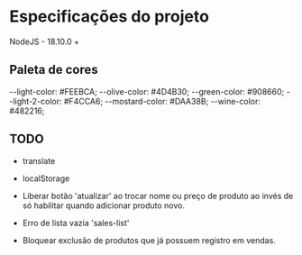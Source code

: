 # Especificações do projeto

NodeJS - 18.10.0 +

## Paleta de cores
--light-color: #FEEBCA;
--olive-color: #4D4B30;
--green-color: #908660;
--light-2-color: #F4CCA6;
--mostard-color: #DAA38B;
--wine-color: #482216;



## TODO
- translate
- localStorage

- Liberar botão 'atualizar' ao trocar nome ou preço de produto ao invés de só habilitar quando adicionar produto novo.
- Erro de lista vazia 'sales-list'
- Bloquear exclusão de produtos que já possuem registro em vendas.